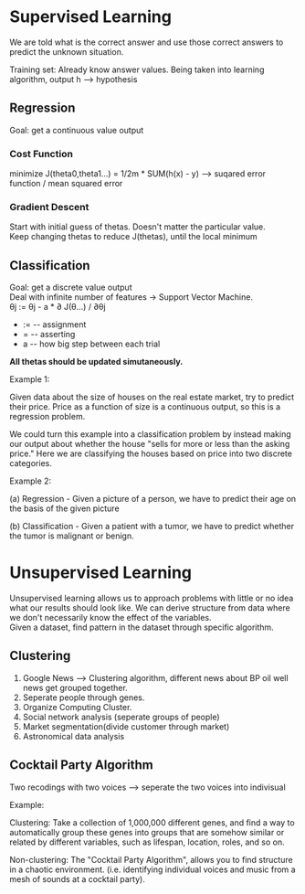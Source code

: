 # Supervised Learning
We are told what is the correct answer and use those correct answers to predict the unknown situation.

Training set: Already know answer values. Being taken into learning algorithm, output h --> hypothesis

## Regression
Goal: get a continuous value output

### Cost Function
minimize J(theta0,theta1...) = 1/2m * SUM(h(x) - y)  --> suqared error function / mean squared error

### Gradient Descent
Start with initial guess of thetas. Doesn't matter the particular value.  
Keep changing thetas to reduce J(thetas), until the local minimum

## Classification
Goal: get a discrete value output  
Deal with infinite number of features -> Support Vector Machine.   
θj := θj - a * ∂ J(θ...) / ∂θj
  * := -- assignment
  * = -- asserting
  * a -- how big step between each trial  
  
<strong>All thetas should be updated simutaneously.</strong>
  
Example 1:

Given data about the size of houses on the real estate market, try to predict their price. Price as a function of size is a continuous output, so this is a regression problem.

We could turn this example into a classification problem by instead making our output about whether the house "sells for more or less than the asking price." Here we are classifying the houses based on price into two discrete categories.

Example 2:

(a) Regression - Given a picture of a person, we have to predict their age on the basis of the given picture

(b) Classification - Given a patient with a tumor, we have to predict whether the tumor is malignant or benign.



# Unsupervised Learning 
Unsupervised learning allows us to approach problems with little or no idea what our results should look like. We can derive structure from data where we don't necessarily know the effect of the variables.  
Given a dataset, find pattern in the dataset through specific algorithm.   
## Clustering   
1. Google News --> Clustering algorithm, different 
news about BP oil well news get grouped together.
2. Seperate people through genes.
3. Organize Computing Cluster.  
4. Social network analysis (seperate groups of people)
5. Market segmentation(divide customer through market)  
6. Astronomical data analysis  

## Cocktail Party Algorithm
Two recodings with two voices --> seperate the two voices into indivisual 


Example:

Clustering: Take a collection of 1,000,000 different genes, and find a way to automatically group these genes into groups that are somehow similar or related by different variables, such as lifespan, location, roles, and so on.

Non-clustering: The "Cocktail Party Algorithm", allows you to find structure in a chaotic environment. (i.e. identifying individual voices and music from a mesh of sounds at a cocktail party).
